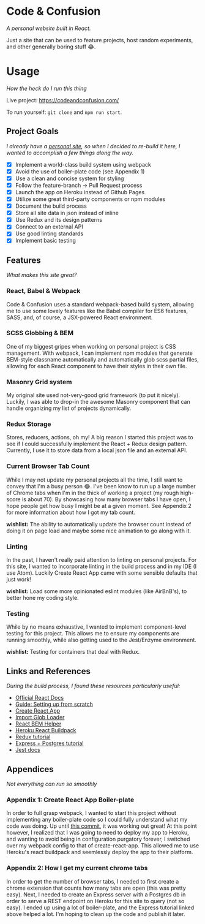 # Code & Confusion
_A personal website built in React._

Just a site that can be used to feature projects, host random experiments, and other generally boring stuff :joy:.

# Usage
_How the heck do I run this thing_

Live project: https://codeandconfusion.com/

To run yourself: `git clone` and `npm run start`.

## Project Goals
_I already have a [personal site](http://codeandconfusion.com), so when I decided to re-build it here, I wanted to accomplish a few things along the way._

- [x] Implement a world-class build system using webpack
- [x] Avoid the use of boiler-plate code (see Appendix 1)
- [x] Use a clean and concise system for styling
- [x] Follow the feature-branch -> Pull Request process
- [x] Launch the app on Heroku instead of Github Pages
- [x] Utilize some great third-party components or npm modules
- [x] Document the build process
- [x] Store all site data in json instead of inline
- [x] Use Redux and its design patterns
- [x] Connect to an external API
- [x] Use good linting standards
- [x] Implement basic testing

## Features
_What makes this site great?_

### React, Babel & Webpack
Code & Confusion uses a standard webpack-based build system, allowing me to use some lovely features like the Babel compiler for ES6 features, SASS, and, of course, a JSX-powered React environment.

### SCSS Globbing & BEM
One of my biggest gripes when working on personal project is CSS management. With webpack, I can implement npm modules that generate BEM-style classname automatically and automatically glob scss partial files, allowing for each React component to have their styles in their own file.

### Masonry Grid system
My original site used not-very-good grid framework (to put it nicely). Luckily, I was able to drop-in the awesome Masonry component that can handle organizing my list of projects dynamically.

### Redux Storage
Stores, reducers, actions, oh my! A big reason I started this project was to see if I could successfully implement the React + Redux design pattern. Currently, I use it to store data from a local json file and an external API.

### Current Browser Tab Count
While I may not update my personal projects all the time, I still want to convey that I'm a busy person :joy:. I've been know to run up a large number of Chrome tabs when I'm in the thick of working a project (my rough high-score is about 70). By showcasing how many browser tabs I have open, I hope people get how busy I might be at a given moment. See Appendix 2 for more information about how I got my tab count.

**wishlist:** The ability to automatically update the browser count instead of doing it on page load and maybe some nice animation to go along with it.

### Linting
In the past, I haven't really paid attention to linting on personal projects. For this site, I wanted to incorporate linting in the build process and in my IDE (I use Atom). Luckily Create React App came with some sensible defaults that just work!

**wishlist:** Load some more opinionated eslint modules (like AirBnB's), to better hone my coding style.

### Testing
While by no means exhaustive, I wanted to implement component-level testing for this project. This allows me to ensure my components are running smoothly, while also getting used to the Jest/Enzyme environment.

**wishlist:** Testing for containers that deal with Redux.


## Links and References
_During the build process, I found these resources particularly useful:_

* [Official React Docs](https://facebook.github.io/react)
* [Guide: Setting up from scratch](https://stanko.github.io/setting-up-webpack-babel-and-react-from-scratch/)
* [Create React App](https://github.com/facebookincubator/create-react-app)
* [Import Glob Loader](https://www.npmjs.com/package/import-glob-loader)
* [React BEM Helper](https://www.npmjs.com/package/react-bem-helper)
* [Heroku React Buildpack](https://blog.heroku.com/deploying-react-with-zero-configuration#new-zero-configuration-experience)
* [Redux tutorial](https://blog.tighten.co/react-101-using-redux)
* [Express + Postgres tutorial](http://mherman.org/blog/2016/03/13/designing-a-restful-api-with-node-and-postgres/#.WKFqKGQrJTY)
* [Jest docs](https://facebook.github.io/jest)


## Appendices
_Not everything can run so smoothly_

### Appendix 1: Create React App Boiler-plate
In order to full grasp webpack, I wanted to start this project without implementing any boiler-plate code so I could fully understand what my code was doing. Up until [this commit](https://github.com/cbolton97/codeandconfusion/tree/7d51a7da3629e95ef17d0f8b565d16cf0203a1f0), it was working out great! At this point however, I realized that I was going to need to deploy my app to Heroku, and wanting to avoid being in configuration purgatory forever, I switched over my webpack config to that of create-react-app. This allowed me to use Heroku's react buildpack and seemlessly deploy the app to their platform.

### Appendix 2: How I get my current chrome tabs
In order to get the number of browser tabs, I needed to first create a chrome extension that counts how many tabs are open (this was pretty easy). Next, I needed to create an Express server with a Postgres db in order to serve a REST endpoint on Heroku for this site to query (not so easy). I ended up using a lot of boiler-plate, and the Express tutorial linked above helped a lot. I'm hoping to clean up the code and publish it later.
